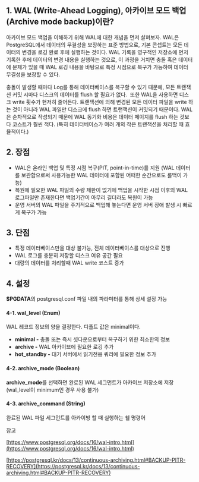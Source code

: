 ## 1\. WAL (Write-Ahead Logging), 아카이브 모드 백업(Archive mode backup)이란?

아카이브 모드 백업을 이해하기 위해 WAL에 대한 개념을 먼저 살펴보자. WAL은 PostgreSQL에서 데이터의 무결성을 보장하는 표준 방법으로, 기본 콘셉트는 모든 데이터의 변경을 로깅 완료 후에 실행하는 것이다. WAL 기록을 영구적인 저장소에 먼저 기록한 후에 데이터의 변경 내용을 실행하는 것으로, 이 과정을 거치면 충돌 혹은 데이터에 문제가 있을 때 WAL 로깅 내용을 바탕으로 특정 시점으로 복구가 가능하여 데이터 무결성을 보장할 수 있다.

충돌이 발생할 때마다 Log를 통해 데이터베이스를 복구할 수 있기 때문에, 모든 트랜잭션 커밋 시마다 디스크의 데이터를 flush 할 필요가 없다.  또한 WAL을 사용하면 디스크 write 횟수가 현저히 줄어든다. 트랜잭션에 의해 변경된 모든 데이터 파일을 write 하는 것이 아니라 WAL 파일만 디스크에 flush 하면 트랜잭션이 커밋되기 때문이다. WAL은 순차적으로 작성되기 때문에 WAL 동기화 비용은 데이터 페이지를 flush 하는 것보다 코스트가 훨씬 적다. (특히 데이터베이스가 여러 개의 작은 트랜잭션을 처리할 때 효율적이다.) 

## 2\. 장점

-   WAL은 온라인 백업 및 특정 시점 복구(PIT, point-in-time)를 지원 (WAL 데이터를 보관함으로써 사용가능한 WAL 데이터에 포함된 어떠한 순간으로도 롤백이 가능)
-   복원에 필요한 WAL 파일의 수량 제한이 없기에 백업을 시작한 시점 이후의 WAL 로그파일만 존재한다면 백업기간이 아무리 길더라도 복원이 가능
-   운영 서버의 WAL 파일을 주기적으로 백업해 놓는다면 운영 서버 장애 발생 시 빠르게 복구가 가능

## 3\. 단점

-   특정 데이터베이스만을 대상 불가능, 전체 데이터베이스를 대상으로 진행
-   WAL 로그를 충분히 저장할 디스크 여유 공간 필요
-   대량의 데이터를 처리할때 WAL write 코스트 증가

## 4\. 설정

**$PGDATA**의 postgresql.conf 파일 내의 파라미터를 통해 상세 설정 가능

#### 4-1. wal\_level (Enum)

WAL 레코드 정보의 양을 결정한다. 디폴트 값은 minimal이다.

-   **minimal -** 충돌 또는 즉시 셧다운으로부터 복구하기 위한 최소한의 정보 
-   **archive -** WAL 아카이브에 필요한 로깅 추가
-   **hot\_standby -** 대기 서버에서 읽기전용 쿼리에 필요한 정보 추가

#### 4-2. archive\_mode (Boolean)

**archive_mode**를 선택하면 완료된 WAL 세그먼트가 아카이브 저장소에 저장 (wal_level이 minimum인 경우 사용 불가)

#### 4-3. archive\_command (String)

완료된 WAL 파일 세그먼트를 아카이빙 할 때 실행하는 쉘 명령어





참고

[https://www.postgresql.org/docs/16/wal-intro.html](https://www.postgresql.org/docs/16/wal-intro.html)

[https://postgresql.kr/docs/13/continuous-archiving.html#BACKUP-PITR-RECOVERY](https://postgresql.kr/docs/13/continuous-archiving.html#BACKUP-PITR-RECOVERY)